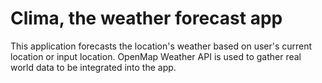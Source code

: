 # Clima, the weather forecast app 

This application forecasts the location's weather based on user's current location or input location. 
OpenMap Weather API is used to gather real world data to be integrated into the app. 

